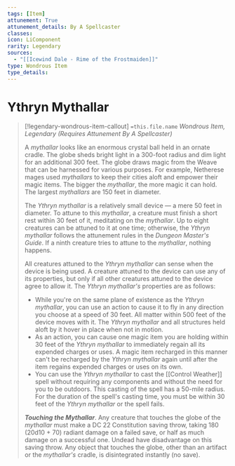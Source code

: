 ```yaml
---
tags: [Item]
attunement: True
attunement_details: By A Spellcaster
classes: 
icon: LiComponent
rarity: Legendary
sources:
  - "[[Icewind Dale - Rime of the Frostmaiden]]"
type: Wondrous Item
type_details: 
---
```

# Ythryn Mythallar
>[!legendary-wondrous-item-callout] `=this.file.name`
>*Wondrous Item, Legendary (Requires Attunement By A Spellcaster)*
>
>A *mythallar* looks like an enormous crystal ball held in an ornate cradle. The globe sheds bright light in a 300-foot radius and dim light for an additional 300 feet. The globe draws magic from the Weave that can be harnessed for various purposes. For example, Netherese mages used *mythallars* to keep their cities aloft and empower their magic items. The bigger the *mythallar*, the more magic it can hold. The largest *mythallars* are 150 feet in diameter.
>
>The *Ythryn mythallar* is a relatively small device — a mere 50 feet in diameter. To attune to this *mythallar*, a creature must finish a short rest within 30 feet of it, meditating on the *mythallar*. Up to eight creatures can be attuned to it at one time; otherwise, the *Ythryn mythallar* follows the attunement rules in the *Dungeon Master's Guide*. If a ninth creature tries to attune to the *mythallar*, nothing happens.
>
>All creatures attuned to the *Ythryn mythallar* can sense when the device is being used. A creature attuned to the device can use any of its properties, but only if all other creatures attuned to the device agree to allow it. The *Ythryn mythallar's* properties are as follows:
>
>* While you're on the same plane of existence as the *Ythryn mythallar*, you can use an action to cause it to fly in any direction you choose at a speed of 30 feet. All matter within 500 feet of the device moves with it. The *Ythryn mythallar* and all structures held aloft by it hover in place when not in motion.
>* As an action, you can cause one magic item you are holding within 30 feet of the *Ythryn mythallar* to immediately regain all its expended charges or uses. A magic item recharged in this manner can't be recharged by the *Ythryn mythallar* again until after the item regains expended charges or uses on its own.
>* You can use the *Ythryn mythallar* to cast the [[Control Weather]] spell without requiring any components and without the need for you to be outdoors. This casting of the spell has a 50-mile radius. For the duration of the spell's casting time, you must be within 30 feet of the *Ythryn mythallar* or the spell fails.
>
>***Touching the Mythallar***. Any creature that touches the globe of the *mythallar* must make a DC 22 Constitution saving throw, taking 180 (20d10 + 70) radiant damage on a failed save, or half as much damage on a successful one. Undead have disadvantage on this saving throw. Any object that touches the globe, other than an artifact or the *mythallar's* cradle, is disintegrated instantly (no save).
>
>
